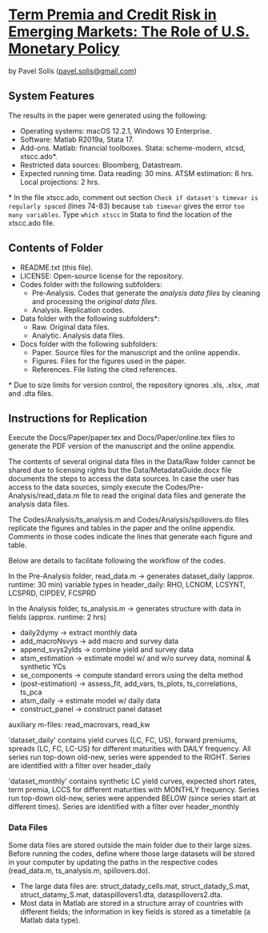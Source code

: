 # [Term Premia and Credit Risk in Emerging Markets: The Role of U.S. Monetary Policy](https://papers.ssrn.com/sol3/papers.cfm?abstract_id=3973655)

by Pavel Solís (pavel.solis@gmail.com)


## System Features
The results in the paper were generated using the following:
- Operating systems: macOS 12.2.1, Windows 10 Enterprise.
- Software: Matlab R2019a, Stata 17.
- Add-ons. Matlab: financial toolboxes. Stata: scheme-modern, xtcsd, xtscc.ado*.
- Restricted data sources: Bloomberg, Datastream.
- Expected running time. Data reading: 30 mins. ATSM estimation: 6 hrs. Local projections: 2 hrs.

\* In the file xtscc.ado, comment out section `Check if dataset's timevar is regularly spaced` (lines 74-83) because `tab timevar` gives the error `too many variables`. Type `which xtscc` in Stata to find the location of the xtscc.ado file.


## Contents of Folder
- README.txt (this file).
- LICENSE: Open-source license for the repository.
- Codes folder with the following subfolders:
	- Pre-Analysis. Codes that generate the *analysis data files* by cleaning and processing the *original data files*.
	- Analysis. Replication codes.
- Data folder with the following subfolders*:
	- Raw. Original data files.
	- Analytic. Analysis data files.
- Docs folder with the following subfolders: 
	- Paper. Source files for the manuscript and the online appendix.
	- Figures. Files for the figures used in the paper.
	- References. File listing the cited references.

\* Due to size limits for version control, the repository ignores .xls, .xlsx, .mat and .dta files.


## Instructions for Replication
Execute the Docs/Paper/paper.tex and Docs/Paper/online.tex files to generate the PDF version of the manuscript and the online appendix.

The contents of several original data files in the Data/Raw folder cannot be shared due to licensing rights but the Data/MetadataGuide.docx file documents the steps to access the data sources. In case the user has access to the data sources, simply execute the Codes/Pre-Analysis/read_data.m file to read the original data files and generate the analysis data files.

The Codes/Analysis/ts_analysis.m and Codes/Analysis/spillovers.do files replicate the figures and tables in the paper and the online appendix. Comments in those codes indicate the lines that generate each figure and table.

Below are details to facilitate following the workflow of the codes.

In the Pre-Analysis folder, read_data.m -> generates dataset_daily (approx. runtime: 30 min)
	variable types in header_daily: RHO, LCNOM, LCSYNT, LCSPRD, CIPDEV, FCSPRD

In the Analysis folder, ts_analysis.m -> generates structure with data in fields (approx. runtime: 2 hrs)
- daily2dymy		-> extract monthly data
- add_macroNsvys	-> add macro and survey data
- append_svys2ylds	-> combine yield and survey data
- atsm_estimation 	-> estimate model w/ and w/o survey data, nominal & synthetic YCs
- se_components		-> compute standard errors using the delta method
- (post-estimation)	-> assess_fit, add_vars, ts_plots, ts_correlations, ts_pca
- atsm_daily		-> estimate model w/ daily data
- construct_panel 	-> construct panel dataset

auxiliary m-files: read_macrovars, read_kw

'dataset_daily' contains yield curves (LC, FC, US), forward premiums, spreads (LC, FC, LC-US) for different maturities with DAILY frequency. All series run top-down old-new, series were appended to the RIGHT. Series are identified with a filter over header_daily

'dataset_monthly' contains synthetic LC yield curves, expected short rates, term premia, LCCS for different maturities with MONTHLY frequency. Series run top-down old-new, series were appended BELOW (since series start at different times). Series are identified with a filter over header_monthly

### Data Files
Some data files are stored outside the main folder due to their large sizes. Before running the codes, define where those large datasets will be stored in your computer by updating the paths in the respective codes (read_data.m, ts_analysis.m, spillovers.do).
- The large data files are: struct_datady_cells.mat, struct_datady_S.mat, struct_datamy_S.mat, dataspillovers1.dta, dataspillovers2.dta.
- Most data in Matlab are stored in a structure array of countries with different fields; the information in key fields is stored as a timetable (a Matlab data type). 
